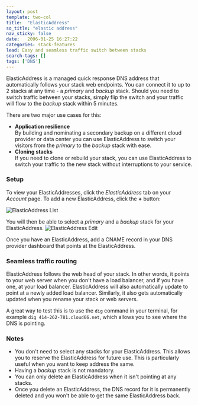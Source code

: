 ```yaml
---
layout: post
template: two-col
title:  "ElasticAddress"
so_title: "elastic address"
nav_sticky: false
date:   2096-01-25 16:27:22
categories: stack-features
lead: Easy and seamless traffic switch between stacks
search-tags: []
tags: ['DNS']
---
```


ElasticAddress is a managed quick response DNS address that automatically follows your stack web endpoints. You can connect it to up to 2 stacks at any time - a _primary_ and _backup_ stack. Should you need to switch traffic between your stacks, simply flip the switch and your traffic will flow to the _backup_ stack within 5 minutes.

There are two major use cases for this:

- **Application resilience**<br/> By building and nominating a secondary backup on a different cloud provider or data center you can use ElasticAddress to switch your visitors from the _primary_ to the _backup_ stack with ease.
- **Cloning stacks**<br/> If you need to clone or rebuild your stack, you can use ElasticAddress to switch your traffic to the new stack without interruptions to your service.

### Setup
To view your ElasticAddresses, click the _ElasticAddress_ tab on your _Account_ page. To add a new ElasticAddress, click the **+** button:

![ElasticAddress List](http://cdn.cloud66.com/images/help/elastic_address_list.png)

You will then be able to select a _primary_ and a _backup_ stack for your ElasticAddress.
![ElasticAddress Edit](http://cdn.cloud66.com/images/help/elastic_address_edit.png)

Once you have an ElasticAddress, add a CNAME record in your DNS provider dashboard that points at the ElasticAddress.

### Seamless traffic routing
ElasticAddress follows the web head of your stack. In other words, it points to your web server when you don't have a load balancer, and if you have one, at your load balancer. ElasticAddress will also automatically update to point at a newly added load balancer. Similarly, it also gets automatically updated when you rename your stack or web servers.

A great way to test this is to use the `dig` command in your terminal, for example `dig 414-262-781.cloud66.net`, which allows you to see where the DNS is pointing.

### Notes
- You don't need to select any stacks for your ElasticAddress. This allows you to reserve the ElasticAddress for future use. This is particularly useful when you want to keep address the same.
- Having a _backup_ stack is not mandatory.
- You can only delete an ElasticAddress when it isn't pointing at any stacks.
- Once you delete an ElasticAddress, the DNS record for it is permanently deleted and you won't be able to get the same ElasticAddress back.
